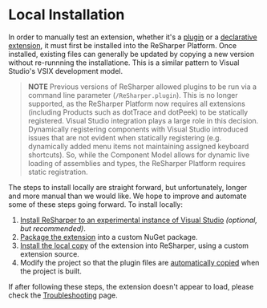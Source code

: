 ---
---

# Local Installation

In order to manually test an extension, whether it's a [plugin](/Extensions/CompiledExtensions.md) or a [declarative extension](/Extensions/DeclarativeExtensions.md), it must first be installed into the ReSharper Platform. Once installed, existing files can generally be updated by copying a new version without re-runnning the installatione. This is a similar pattern to Visual Studio's VSIX development model.

> **NOTE** Previous versions of ReSharper allowed plugins to be run via a command line parameter (`/ReSharper.plugin`). This is no longer supported, as the ReSharper Platform now requires all extensions (including Products such as dotTrace and dotPeek) to be statically registered. Visual Studio integration plays a large role in this decision. Dynamically registering components with Visual Studio introduced issues that are not evident when statically registering (e.g. dynamically added menu items not maintaining assigned keyboard shortcuts). So, while the Component Model allows for dynamic live loading of assemblies and types, the ReSharper Platform requires static registration.

The steps to install locally are straight forward, but unfortunately, longer and more manual than we would like. We hope to improve and automate some of these steps going forward. To install locally:

1. [Install ReSharper to an experimental instance of Visual Studio](LocalInstallation/ExperimentalInstance.md) *(optional, but recommended)*.
2. [Package the extension](LocalInstallation/Packaging.md) into a custom NuGet package.
3. [Install the local copy](LocalInstallation/InstallCustomSource.md) of the extension into ReSharper, using a custom extension source.
4. Modify the project so that the plugin files are [automatically copied](LocalInstallation/CopyOnBuild.md) when the project is built.

If after following these steps, the extension doesn't appear to load, please check the [Troubleshooting](/Extensions/Troubleshooting.md) page.
